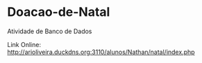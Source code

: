 # Doacao-de-Natal
Atividade de Banco de Dados

Link Online: http://arioliveira.duckdns.org:3110/alunos/Nathan/natal/index.php
